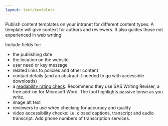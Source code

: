 ```yaml
---
layout: text/textblock
---
```


Publish content templates on your intranet for different content types. A template will give context for authors and reviewers. It also guides those not experienced in web writing.

Include fields for:
- the publishing date
- the location on the website
- user need or key message
- related links to policies and other content
- contact details (and an abstract if needed to go with accessible downloads)
- a [readability rating check](https://guides.service.gov.au/content-guide/writing-style/#readability). Recommend they use SAS Writing Reviser, a free add-on for Microsoft Word. The tool highlights passive tense as you write.
- image alt text
- reviewers to use when checking for accuracy and quality
- video accessibility checks: i.e. closed captions, transcript and audio transcript. Add phone numbers of transcription services.

